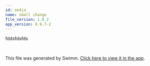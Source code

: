 ```yaml
---
id: oe4ja
name: small change
file_version: 1.0.2
app_version: 0.9.7-2
---
```


fddsfdsfds

<br/>

This file was generated by Swimm. [Click here to view it in the app](https://swimm-web-app.web.app/repos/Z2l0aHViJTNBJTNBVG9tSGFua3MlM0ElM0Fqam9vbm4x/docs/oe4ja).